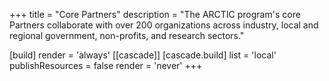 +++
title = "Core Partners"
description = "The ARCTIC program's core Partners collaborate with over 200 organizations across industry, local and regional government, non-profits, and research sectors."

[build]
  render = 'always'
[[cascade]]
  [cascade.build]
    list = 'local'
    publishResources = false
    render = 'never'
+++